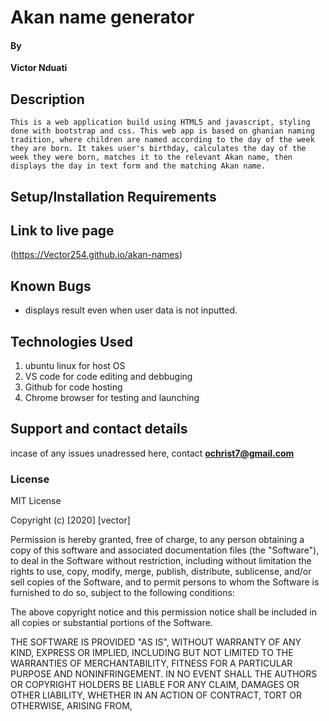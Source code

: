 #  Akan name generator
#### By 
**Victor Nduati**
## Description
    This is a web application build using HTML5 and javascript, styling done with bootstrap and css. This web app is based on ghanian naming tradition, where children are named according to the day of the week they are born. It takes user's birthday, calculates the day of the week they were born, matches it to the relevant Akan name, then displays the day in text form and the matching Akan name.


## Setup/Installation Requirements

## Link to live page
 (https://Vector254.github.io/akan-names)
## Known Bugs
* displays result even when user data is not inputted.
## Technologies Used
 1. ubuntu linux for host OS
 2. VS code for code editing and debbuging
 3. Github for code hosting
 4. Chrome browser for testing and launching
## Support and contact details
incase of any issues unadressed here, contact **ochrist7@gmail.com**
### License
MIT License

Copyright (c) [2020] [vector]

Permission is hereby granted, free of charge, to any person obtaining a copy
of this software and associated documentation files (the "Software"), to deal
in the Software without restriction, including without limitation the rights
to use, copy, modify, merge, publish, distribute, sublicense, and/or sell
copies of the Software, and to permit persons to whom the Software is
furnished to do so, subject to the following conditions:

The above copyright notice and this permission notice shall be included in all
copies or substantial portions of the Software.

THE SOFTWARE IS PROVIDED "AS IS", WITHOUT WARRANTY OF ANY KIND, EXPRESS OR
IMPLIED, INCLUDING BUT NOT LIMITED TO THE WARRANTIES OF MERCHANTABILITY,
FITNESS FOR A PARTICULAR PURPOSE AND NONINFRINGEMENT. IN NO EVENT SHALL THE
AUTHORS OR COPYRIGHT HOLDERS BE LIABLE FOR ANY CLAIM, DAMAGES OR OTHER
LIABILITY, WHETHER IN AN ACTION OF CONTRACT, TORT OR OTHERWISE, ARISING FROM,